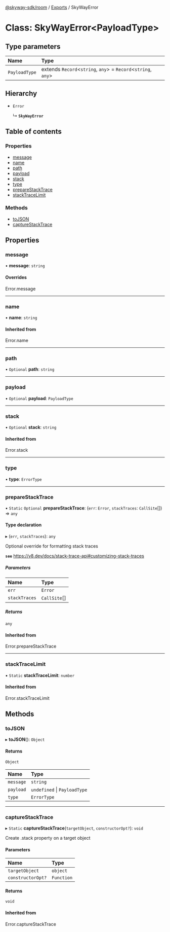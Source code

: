 [@skyway-sdk/room](../README.md) / [Exports](../modules.md) / SkyWayError

# Class: SkyWayError<PayloadType\>

## Type parameters

| Name | Type |
| :------ | :------ |
| `PayloadType` | extends `Record`<`string`, `any`\> = `Record`<`string`, `any`\> |

## Hierarchy

- `Error`

  ↳ **`SkyWayError`**

## Table of contents

### Properties

- [message](SkyWayError.md#message)
- [name](SkyWayError.md#name)
- [path](SkyWayError.md#path)
- [payload](SkyWayError.md#payload)
- [stack](SkyWayError.md#stack)
- [type](SkyWayError.md#type)
- [prepareStackTrace](SkyWayError.md#preparestacktrace)
- [stackTraceLimit](SkyWayError.md#stacktracelimit)

### Methods

- [toJSON](SkyWayError.md#tojson)
- [captureStackTrace](SkyWayError.md#capturestacktrace)

## Properties

### message

• **message**: `string`

#### Overrides

Error.message

___

### name

• **name**: `string`

#### Inherited from

Error.name

___

### path

• `Optional` **path**: `string`

___

### payload

• `Optional` **payload**: `PayloadType`

___

### stack

• `Optional` **stack**: `string`

#### Inherited from

Error.stack

___

### type

• **type**: `ErrorType`

___

### prepareStackTrace

▪ `Static` `Optional` **prepareStackTrace**: (`err`: `Error`, `stackTraces`: `CallSite`[]) => `any`

#### Type declaration

▸ (`err`, `stackTraces`): `any`

Optional override for formatting stack traces

**`see`** https://v8.dev/docs/stack-trace-api#customizing-stack-traces

##### Parameters

| Name | Type |
| :------ | :------ |
| `err` | `Error` |
| `stackTraces` | `CallSite`[] |

##### Returns

`any`

#### Inherited from

Error.prepareStackTrace

___

### stackTraceLimit

▪ `Static` **stackTraceLimit**: `number`

#### Inherited from

Error.stackTraceLimit

## Methods

### toJSON

▸ **toJSON**(): `Object`

#### Returns

`Object`

| Name | Type |
| :------ | :------ |
| `message` | `string` |
| `payload` | `undefined` \| `PayloadType` |
| `type` | `ErrorType` |

___

### captureStackTrace

▸ `Static` **captureStackTrace**(`targetObject`, `constructorOpt?`): `void`

Create .stack property on a target object

#### Parameters

| Name | Type |
| :------ | :------ |
| `targetObject` | `object` |
| `constructorOpt?` | `Function` |

#### Returns

`void`

#### Inherited from

Error.captureStackTrace

